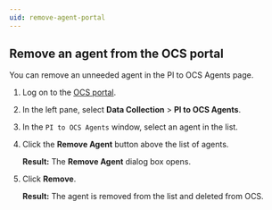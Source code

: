 ```yaml
---
uid: remove-agent-portal
---
```


## Remove an agent from the OCS portal

You can remove an unneeded agent in the PI to OCS Agents page.

1. Log on to the [OCS portal](https://cloud.osisoft.com).

2. In the left pane, select **Data Collection** > **PI to OCS Agents**.

3. In the `PI to OCS Agents` window, select an agent in the list.

4. Click the **Remove Agent** button above the list of agents.

   **Result:** The **Remove Agent** dialog box opens.

5. Click **Remove**.

   **Result:** The agent is removed from the list and deleted from OCS.